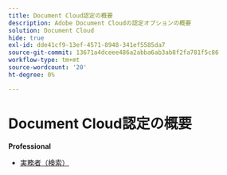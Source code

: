 ```yaml
---
title: Document Cloud認定の概要
description: Adobe Document Cloudの認定オプションの概要
solution: Document Cloud
hide: true
exl-id: dde41cf9-13ef-4571-8948-341ef5585da7
source-git-commit: 13671a4dceee486a2abba6ab3ab8f2fa781f5c86
workflow-type: tm+mt
source-wordcount: '20'
ht-degree: 0%

---
```


# Document Cloud認定の概要

**Professional**

* [実務者（検索）](/help/certifications/adc/adc-p-business.md) <!--AD0-D106-->


